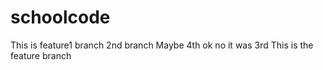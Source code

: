 # schoolcode
This is feature1 branch 
2nd branch 
Maybe 4th 
ok no it was 3rd 
This is the feature branch 